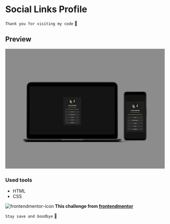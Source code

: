 # Social Links Profile

`Thank you for visiting my code` 👋

## Preview

![Design on Desktop](./images/preview.jpg)

### Used tools

-   HTML
-   CSS

![frontendmentor-icon](./app/images/favicon-32x32.png) **This challenge from [frontendmentor](https://www.frontendmentor.io/)**

`Stay save and Goodbye` 👋
